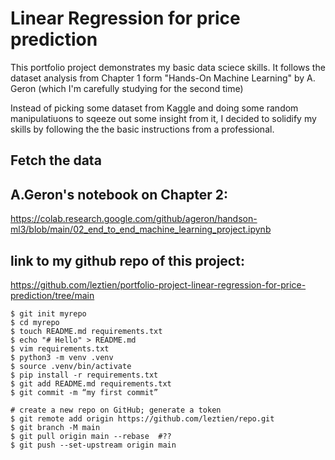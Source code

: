# Linear Regression for price prediction
This portfolio project demonstrates my basic data sciece skills.
It follows the dataset analysis from Chapter 1 form "Hands-On Machine Learning" by A. Geron (which I'm carefully studying for the second time)

Instead of picking some dataset from Kaggle and doing some random manipulatiuons to sqeeze out some insight from it, I decided to solidify my skills by following the the basic instructions from a professional.


## Fetch the data


## A.Geron's notebook on Chapter 2:
https://colab.research.google.com/github/ageron/handson-ml3/blob/main/02_end_to_end_machine_learning_project.ipynb

## link to my github repo of this project:
https://github.com/leztien/portfolio-project-linear-regression-for-price-prediction/tree/main




```shell
$ git init myrepo
$ cd myrepo
$ touch README.md requirements.txt
$ echo "# Hello" > README.md
$ vim requirements.txt
$ python3 -m venv .venv
$ source .venv/bin/activate
$ pip install -r requirements.txt
$ git add README.md requirements.txt
$ git commit -m “my first commit”

# create a new repo on GitHub; generate a token
$ git remote add origin https://github.com/leztien/repo.git
$ git branch -M main
$ git pull origin main --rebase  #??
$ git push --set-upstream origin main
```
